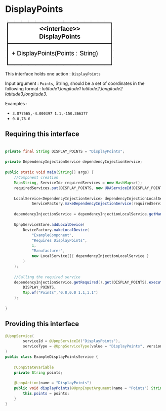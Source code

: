 # DisplayPoints

![interface](resources/displaypoints.png)

This interface holds one action : `DisplayPoints`

Input argument : `Points`, String, should be a set of coordinates in the following format : *latitude1,longitude1 latitude2,longitude2 latitude3,longitude3*.

Examples :
- `3.877565,-4.000397 1.1,-150.366377`
- `0.0,76.0`

## Requiring this interface

```Java

private final String DISPLAY_POINTS = "DisplayPoints";

private DependencyInjectionService dependencyInjectionService;

public static void main(String[] args) {
    //Component creation
    Map<String, ServiceId> requiredServices = new HashMap<>();
    requiredServices.put(DISPLAY_POINTS, new UDAServiceId(DISPLAY_POINTS));

    LocalService<DependencyInjectionService> dependencyInjectionLocalService = 
            ServiceFactory.makeDependencyInjectionService(requiredServices);

    dependencyInjectionService = dependencyInjectionLocalService.getManager().getImplementation();

    UpnpServiceStore.addLocalDevice(
        DeviceFactory.makeLocalDevice(
            "ExampleComponent",
            "Requires DisplayPoints",
            1,
            "Manufacturer",
            new LocalService[]{ dependencyInjectionLocalService }
        )
    );

    //Calling the required service
    dependencyInjectionService.getRequired().get(DISPLAY_POINTS).execute(
        DISPLAY_POINTS,
        Map.of("Points","0.0,0.0 1.1,1.1")
    );

}

```

## Providing this interface

```Java
@UpnpService(
        serviceId = @UpnpServiceId("DisplayPoints"),
        serviceType = @UpnpServiceType(value = "DisplayPoints", version = 1)
)
public class ExampleDisplayPointsService {

    @UpnpStateVariable
    private String points;

    @UpnpAction(name = "DisplayPoints")
    public void displayPoints(@UpnpInputArgument(name = "Points") String points) {
        this.points = points;
    }
}
```
